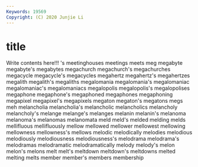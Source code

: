 ```yaml
---
Keywords: 19569
Copyright: (C) 2020 Junjie Li
---
```


# title

Write contents here!!!
's 
meetinghouses 
meetings 
meets 
meg 
megabyte 
megabyte's 
megabytes 
megachurch 
megachurch's
megachurches 
megacycle 
megacycle's 
megacycles 
megahertz 
megahertz's 
megahertzes 
megalith 
megalith's 
megaliths
megalomania 
megalomania's 
megalomaniac 
megalomaniac's 
megalomaniacs 
megalopolis 
megalopolis's 
megalopolises 
megaphone 
megaphone's
megaphoned 
megaphones 
megaphoning 
megapixel 
megapixel's 
megapixels 
megaton 
megaton's 
megatons 
megs
meh 
melancholia 
melancholia's 
melancholic 
melancholics 
melancholy 
melancholy's 
melange 
melange's 
melanges
melanin 
melanin's 
melanoma 
melanoma's 
melanomas 
melanomata 
meld 
meld's 
melded 
melding
melds 
mellifluous 
mellifluously 
mellow 
mellowed 
mellower 
mellowest 
mellowing 
mellowness 
mellowness's
mellows 
melodic 
melodically 
melodies 
melodious 
melodiously 
melodiousness 
melodiousness's 
melodrama 
melodrama's
melodramas 
melodramatic 
melodramatically 
melody 
melody's 
melon 
melon's 
melons 
melt 
melt's
meltdown 
meltdown's 
meltdowns 
melted 
melting 
melts 
member 
member's 
members 
membership
